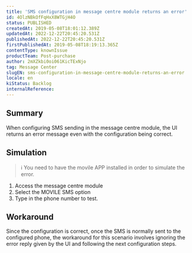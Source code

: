 ```yaml
---
title: 'SMS configuration in message centre module returns an error'
id: 4OlzNBkOfFqHxX8WTGjH4O
status: PUBLISHED
createdAt: 2019-05-08T18:01:12.389Z
updatedAt: 2022-12-22T20:45:20.531Z
publishedAt: 2022-12-22T20:45:20.531Z
firstPublishedAt: 2019-05-08T18:19:13.365Z
contentType: knownIssue
productTeam: Post-purchase
author: 2mXZkbi0oi061KicTExNjo
tag: Message Center
slugEN: sms-configuration-in-message-centre-module-returns-an-error
locale: en
kiStatus: Backlog
internalReference: 
---
```


## Summary

When configuring SMS sending in the message centre module, the UI returns an error message even with the configuration being correct.

## Simulation

>ℹ️ You need to have the movile APP installed in order to simulate the error.

1. Access the message centre module
2. Select the MOVILE SMS option
3. Type in the phone number to test.

## Workaround

Since the configuration is correct, once the SMS is normally sent to the configured phone, the workaround for this scenario involves ignoring the error reply given by the UI and following the next configuration steps.


